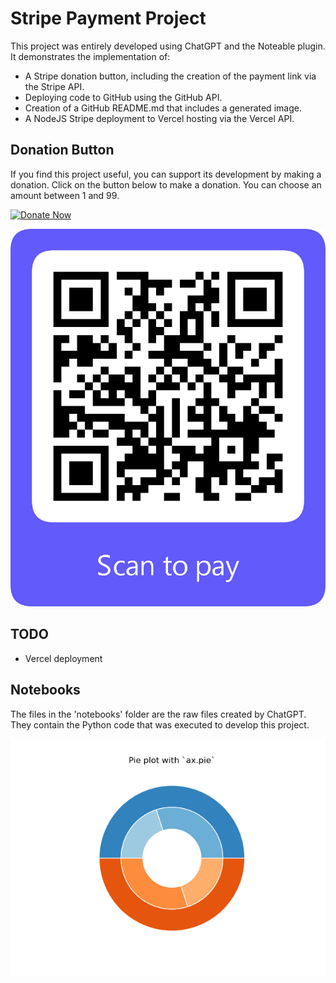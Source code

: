 
# Stripe Payment Project

This project was entirely developed using ChatGPT and the Noteable plugin. It demonstrates the implementation of:

- A Stripe donation button, including the creation of the payment link via the Stripe API.
- Deploying code to GitHub using the GitHub API.
- Creation of a GitHub README.md that includes a generated image.
- A NodeJS Stripe deployment to Vercel hosting via the Vercel API.

## Donation Button

If you find this project useful, you can support its development by making a donation. Click on the button below to make a donation. You can choose an amount between 1 and 99.

[![Donate Now](https://buy.stripe.com/00g14peASeEd7xCcMM)](https://buy.stripe.com/00g14peASeEd7xCcMM)

![QR Code](https://github.com/matthewhand/stripe-payment/raw/main/qr_00g14peASeEd7xCcMM.png)

## TODO

- Vercel deployment

## Notebooks

The files in the 'notebooks' folder are the raw files created by ChatGPT. They contain the Python code that was executed to develop this project.

![Human AI Conflict](https://github.com/matthewhand/stripe-payment/raw/main/human_ai_conflict.png)
